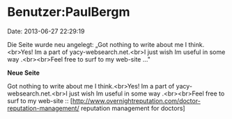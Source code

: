 Benutzer:PaulBergm
==================

Date: 2013-06-27 22:29:19

Die Seite wurde neu angelegt: „Got nothing to write about me I
think.\<br\>Yes! Im a part of yacy-websearch.net.\<br\>I just wish Im
useful in some way .\<br\>\<br\>Feel free to surf to my web-site ..."

**Neue Seite**

<div>

Got nothing to write about me I think.\<br\>Yes! Im a part of
yacy-websearch.net.\<br\>I just wish Im useful in some way
.\<br\>\<br\>Feel free to surf to my web-site ::
\[http://www.overnightreputation.com/doctor-reputation-management/
reputation management for doctors\]

</div>
